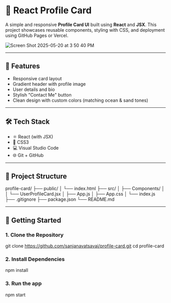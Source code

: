# 🌟 React Profile Card

A simple and responsive **Profile Card UI** built using **React** and **JSX**. This project showcases reusable components, styling with CSS, and deployment using GitHub Pages or Vercel.

![Screen Shot 2025-05-20 at 3 50 40 PM](https://github.com/user-attachments/assets/1c1cbc70-336e-4b9c-a801-d55c0c0f7fec)


---

## 🔧 Features

- Responsive card layout
- Gradient header with profile image
- User details and bio
- Stylish "Contact Me" button
- Clean design with custom colors (matching ocean & sand tones)

---

## 🛠 Tech Stack

- ⚛️ React (with JSX)
- 🎨 CSS3
- 💻 Visual Studio Code
- 🌐 Git + GitHub

---

## 📁 Project Structure
profile-card/
├── public/
│ └── index.html
├── src/
│ ├── Components/
│ │ └── UserProfileCard.jsx
│ ├── App.js
│ ├── App.css
│ └── index.js
├── .gitignore
├── package.json
└── README.md


---

## 🚀 Getting Started

### 1. Clone the Repository
git clone https://github.com/sanjanavatsavai/profile-card.git
cd profile-card

### 2. Install Dependencies 
npm install

### 3. Run the app
npm start
